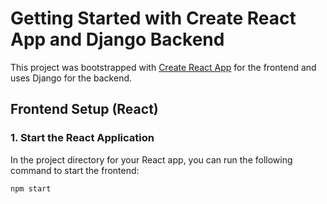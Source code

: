 # Getting Started with Create React App and Django Backend

This project was bootstrapped with [Create React App](https://github.com/facebook/create-react-app) for the frontend and uses Django for the backend.

## Frontend Setup (React)

### 1. Start the React Application

In the project directory for your React app, you can run the following command to start the frontend:

```bash
npm start

